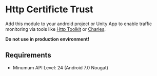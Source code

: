 # Http Certificte Trust

Add this module to your android project or Unity App to enable traffic monitoring via tools like [Http Toolkit](https://httptoolkit.com/docs/guides/android/#intercepting-traffic-from-your-own-android-app) or [Charles](https://www.charlesproxy.com/).

**Do not use in production environment!**

## Requirements

- Minumum API Level: 24 (Android 7.0 Nougat)